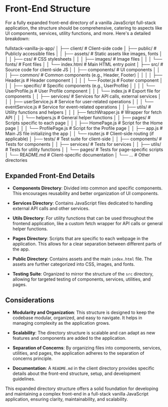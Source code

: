 # Front-End Structure

For a fully expanded front-end directory of a vanilla JavaScript full-stack application, the structure should be comprehensive, catering to aspects like UI components, services, utility functions, and more. Here's a detailed breakdown:

fullstack-vanilla-js-app/
│
├── client/                             # Client-side code
│   ├── public/                         # Publicly accessible files
│   │   ├── assets/                     # Static assets like images, fonts
│   │   │   ├── css/                    # CSS stylesheets
│   │   │   ├── images/                 # Image files
│   │   │   └── fonts/                  # Font files
│   │   └── index.html                  # Main HTML entry point
│   ├── src/                            # Source code for client-side JS
│   │   ├── components/                 # UI components
│   │   │   ├── common/                 # Common components (e.g., Header, Footer)
│   │   │   │   ├── Header.js           # Header component
│   │   │   │   └── Footer.js           # Footer component
│   │   │   ├── specific/               # Specific components (e.g., UserProfile)
│   │   │   │   └── UserProfile.js      # User Profile component
│   │   │   └── index.js                # Export file for components
│   │   ├── services/                   # Services for API calls, external services
│   │   │   ├── userService.js          # Service for user-related operations
│   │   │   └── eventService.js         # Service for event-related operations
│   │   ├── utils/                      # Utility functions and helpers
│   │   │   ├── fetchWrapper.js         # Wrapper for fetch API
│   │   │   └── helpers.js              # General helper functions
│   │   ├── pages/                      # Scripts specific to each page
│   │   │   ├── HomePage.js             # Script for the Home page
│   │   │   └── ProfilePage.js          # Script for the Profile page
│   │   ├── app.js                      # Main JS file initializing the app
│   │   └── router.js                   # Client-side routing (if applicable)
│   ├── tests/                          # Test suite for client-side
│   │   ├── components/                 # Tests for components
│   │   ├── services/                   # Tests for services
│   │   ├── utils/                      # Tests for utility functions
│   │   └── pages/                      # Tests for page-specific scripts
│   └── README.md                       # Client-specific documentation
│
└── ... # Other directories

## Expanded Front-End Details

- **Components Directory**: Divided into common and specific components. This encourages reusability and better organization of UI components.
  
- **Services Directory**: Contains JavaScript files dedicated to handling external API calls and other services.

- **Utils Directory**: For utility functions that can be used throughout the frontend application, like a custom fetch wrapper for API calls or general helper functions.

- **Pages Directory**: Scripts that are specific to each webpage in the application. This allows for a clear separation between different parts of the app.

- **Public Directory**: Contains assets and the main `index.html` file. The assets are further categorized into CSS, images, and fonts.

- **Testing Suite**: Organized to mirror the structure of the `src` directory, allowing for targeted testing of components, services, utilities, and pages.

## Considerations

- **Modularity and Organization**: This structure is designed to keep the codebase modular, organized, and easy to navigate. It helps in managing complexity as the application grows.
  
- **Scalability**: The directory structure is scalable and can adapt as new features and components are added to the application.

- **Separation of Concerns**: By organizing files into components, services, utilities, and pages, the application adheres to the separation of concerns principle.

- **Documentation**: A `README.md` in the client directory provides specific details about the front-end structure, setup, and development guidelines.

This expanded directory structure offers a solid foundation for developing and maintaining a complex front-end in a full-stack vanilla JavaScript application, ensuring clarity, maintainability, and scalability.
